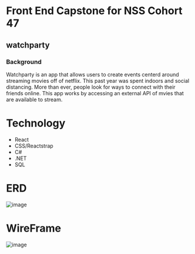 # Front End Capstone for NSS Cohort 47
## watchparty
### Background
Watchparty is an app that allows users to create events centerd around streaming movies off of netflix. This past year was spent indoors and social distancing. More than ever, people look for ways to connect with their friends online. This app works by accessing an external API of mvies that are available to stream. 

# Technology
- React
- CSS/Reactstrap
- C#
- .NET
- SQL

# ERD
![image]()

# WireFrame
![image]()
